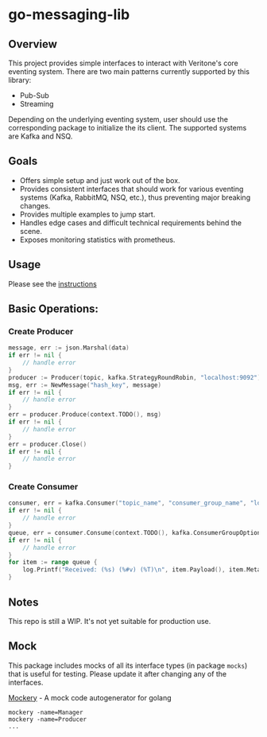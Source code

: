 # go-messaging-lib

## Overview

This project provides simple interfaces to interact with Veritone's core eventing system. There are two main patterns currently supported by this library:

* Pub-Sub
* Streaming

Depending on the underlying eventing system, user should use the corresponding package to initialize the its client. The supported systems are Kafka and NSQ.

## Goals

* Offers simple setup and just work out of the box.
* Provides consistent interfaces that should work for various eventing systems (Kafka, RabbitMQ, NSQ, etc.), thus preventing major breaking changes.
* Provides multiple examples to jump start.
* Handles edge cases and difficult technical requirements behind the scene.
* Exposes monitoring statistics with prometheus.

## Usage

Please see the [instructions](example/README.md)

## Basic Operations:

### Create Producer

```go
message, err := json.Marshal(data)
if err != nil {
    // handle error
}
producer := Producer(topic, kafka.StrategyRoundRobin, "localhost:9092")
msg, err := NewMessage("hash_key", message)
if err != nil {
    // handle error
}
err = producer.Produce(context.TODO(), msg)
if err != nil {
    // handle error
}
err = producer.Close()
if err != nil {
    // handle error
}
```

### Create Consumer

```go
consumer, err = kafka.Consumer("topic_name", "consumer_group_name", "localhost:9092")
if err != nil {
    // handle error
}
queue, err = consumer.Consume(context.TODO(), kafka.ConsumerGroupOption)
if err != nil {
    // handle error
}
for item := range queue {
    log.Printf("Received: (%s) (%#v) (%T)\n", item.Payload(), item.Metadata(), item.Raw())
}
```

## Notes

This repo is still a WIP. It's not yet suitable for production use.

## Mock

This package includes mocks of all its interface types (in package `mocks`) that is useful for testing. Please update it after changing any of the interfaces.

[Mockery](https://github.com/vektra/mockery) - A mock code autogenerator for golang
```
mockery -name=Manager
mockery -name=Producer
...
```
